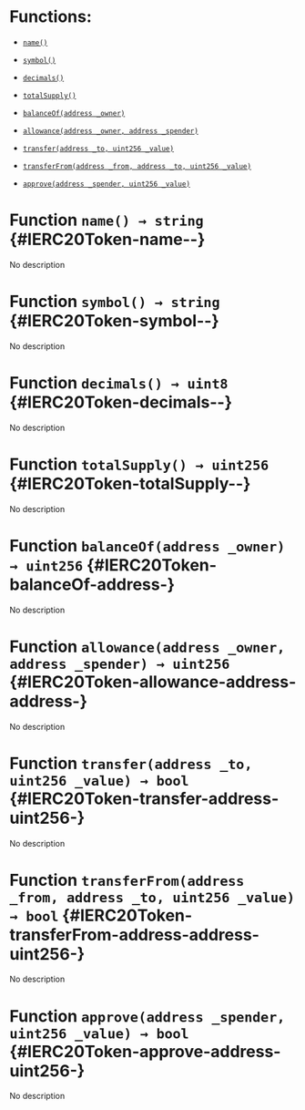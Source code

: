 # Functions:

- [`name()`](#IERC20Token-name--)

- [`symbol()`](#IERC20Token-symbol--)

- [`decimals()`](#IERC20Token-decimals--)

- [`totalSupply()`](#IERC20Token-totalSupply--)

- [`balanceOf(address _owner)`](#IERC20Token-balanceOf-address-)

- [`allowance(address _owner, address _spender)`](#IERC20Token-allowance-address-address-)

- [`transfer(address _to, uint256 _value)`](#IERC20Token-transfer-address-uint256-)

- [`transferFrom(address _from, address _to, uint256 _value)`](#IERC20Token-transferFrom-address-address-uint256-)

- [`approve(address _spender, uint256 _value)`](#IERC20Token-approve-address-uint256-)

# Function `name() → string` {#IERC20Token-name--}

No description

# Function `symbol() → string` {#IERC20Token-symbol--}

No description

# Function `decimals() → uint8` {#IERC20Token-decimals--}

No description

# Function `totalSupply() → uint256` {#IERC20Token-totalSupply--}

No description

# Function `balanceOf(address _owner) → uint256` {#IERC20Token-balanceOf-address-}

No description

# Function `allowance(address _owner, address _spender) → uint256` {#IERC20Token-allowance-address-address-}

No description

# Function `transfer(address _to, uint256 _value) → bool` {#IERC20Token-transfer-address-uint256-}

No description

# Function `transferFrom(address _from, address _to, uint256 _value) → bool` {#IERC20Token-transferFrom-address-address-uint256-}

No description

# Function `approve(address _spender, uint256 _value) → bool` {#IERC20Token-approve-address-uint256-}

No description
